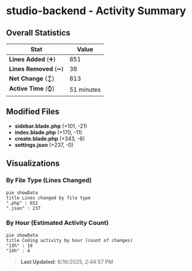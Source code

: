# studio-backend - Activity Summary 

## Overall Statistics

| Stat                   | Value                                                             |
| ---------------------- | ----------------------------------------------------------------- |
| **Lines Added** (➕)   | 851                                          |
| **Lines Removed** (➖) | 38                                        |
| **Net Change** (↕)    | 813                |
| **Active Time** (⌚)   | 51 minutes |


## Modified Files
- **sidebar.blade.php** (+101, -21)
- **index.blade.php** (+170, -11)
- **create.blade.php** (+343, -6)
- **settings.json** (+237, -0)

## Visualizations

### By File Type (Lines Changed)

```mermaid
pie showData
title Lines changed by file type
".php" : 652
".json" : 237
```

### By Hour (Estimated Activity Count)

```mermaid
pie showData
title Coding activity by hour (count of changes)
"13h" : 18
"14h" : 4
```


> **Last Updated:** 6/16/2025, 2:44:57 PM